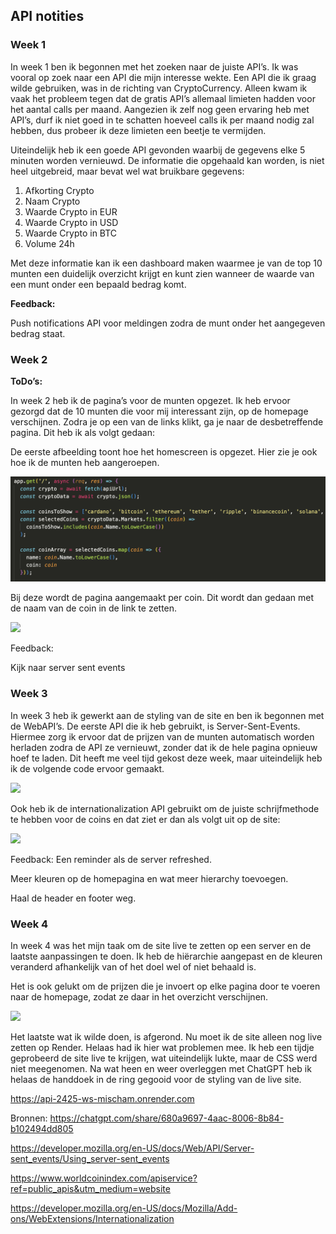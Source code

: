 ## API notities

### Week 1

In week 1 ben ik begonnen met het zoeken naar de juiste API’s. Ik was vooral op zoek naar een API die mijn interesse wekte. Een API die ik graag wilde gebruiken, was in de richting van CryptoCurrency. Alleen kwam ik vaak het probleem tegen dat de gratis API’s allemaal limieten hadden voor het aantal calls per maand. Aangezien ik zelf nog geen ervaring heb met API’s, durf ik niet goed in te schatten hoeveel calls ik per maand nodig zal hebben, dus probeer ik deze limieten een beetje te vermijden.

Uiteindelijk heb ik een goede API gevonden waarbij de gegevens elke 5 minuten worden vernieuwd. De informatie die opgehaald kan worden, is niet heel uitgebreid, maar bevat wel wat bruikbare gegevens:

1. Afkorting Crypto
2. Naam Crypto
3. Waarde Crypto in EUR
4. Waarde Crypto in USD
5. Waarde Crypto in BTC
6. Volume 24h

Met deze informatie kan ik een dashboard maken waarmee je van de top 10 munten een duidelijk overzicht krijgt en kunt zien wanneer de waarde van een munt onder een bepaald bedrag komt.

**Feedback:**

Push notifications API voor meldingen zodra de munt onder het aangegeven bedrag staat.

### Week 2

**ToDo’s:**

In week 2 heb ik de pagina’s voor de munten opgezet. Ik heb ervoor gezorgd dat de 10 munten die voor mij interessant zijn, op de homepage verschijnen. Zodra je op een van de links klikt, ga je naar de desbetreffende pagina. Dit heb ik als volgt gedaan:

De eerste afbeelding toont hoe het homescreen is opgezet. Hier zie je ook hoe ik de munten heb aangeroepen.

<img src="readme-img/Screenshot 2025-04-24 at 21.40.46.png">

Bij deze wordt de pagina aangemaakt per coin. Dit wordt dan gedaan met de naam van de coin in de link te zetten.

<img src="/Users/mischamelkert/Documents/GitHub/API-2425-WS/readme-img/Screenshot 2025-04-24 at 21.40.32.png">

Feedback:

Kijk naar server sent events

### Week 3

In week 3 heb ik gewerkt aan de styling van de site en ben ik begonnen met de WebAPI’s. De eerste API die ik heb gebruikt, is Server-Sent-Events. Hiermee zorg ik ervoor dat de prijzen van de munten automatisch worden herladen zodra de API ze vernieuwt, zonder dat ik de hele pagina opnieuw hoef te laden. Dit heeft me veel tijd gekost deze week, maar uiteindelijk heb ik de volgende code ervoor gemaakt.

<img src="/Users/mischamelkert/Documents/GitHub/API-2425-WS/readme-img/Screenshot 2025-04-24 at 21.43.21.png">

Ook heb ik de internationalization API gebruikt om de juiste schrijfmethode te hebben voor de coins en dat ziet er dan als volgt uit op de site:

<img src="/Users/mischamelkert/Documents/GitHub/API-2425-WS/readme-img/Screenshot 2025-04-24 at 21.44.37.png">

Feedback:
Een reminder als de server refreshed.

Meer kleuren op de homepagina en wat meer hierarchy toevoegen.

Haal de header en footer weg.

### Week 4

In week 4 was het mijn taak om de site live te zetten op een server en de laatste aanpassingen te doen. Ik heb de hiërarchie aangepast en de kleuren veranderd afhankelijk van of het doel wel of niet behaald is.

Het is ook gelukt om de prijzen die je invoert op elke pagina door te voeren naar de homepage, zodat ze daar in het overzicht verschijnen.

<img src="/Users/mischamelkert/Documents/GitHub/API-2425-WS/readme-img/Screenshot 2025-04-24 at 22.00.13.png">

Het laatste wat ik wilde doen, is afgerond. Nu moet ik de site alleen nog live zetten op Render. Helaas had ik hier wat problemen mee. Ik heb een tijdje geprobeerd de site live te krijgen, wat uiteindelijk lukte, maar de CSS werd niet meegenomen. Na wat heen en weer overleggen met ChatGPT heb ik helaas de handdoek in de ring gegooid voor de styling van de live site.

https://api-2425-ws-mischam.onrender.com 

Bronnen:
https://chatgpt.com/share/680a9697-4aac-8006-8b84-b102494dd805

https://developer.mozilla.org/en-US/docs/Web/API/Server-sent_events/Using_server-sent_events

https://www.worldcoinindex.com/apiservice?ref=public_apis&utm_medium=website

https://developer.mozilla.org/en-US/docs/Mozilla/Add-ons/WebExtensions/Internationalization